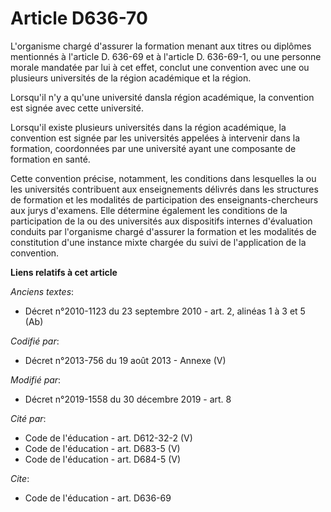 # Article D636-70

L'organisme chargé d'assurer la formation menant aux titres ou diplômes mentionnés  à l'article D. 636-69 et à l'article D.
636-69-1, ou une personne morale mandatée par lui à cet effet, conclut une convention avec une ou plusieurs universités de la
région académique et la région.

Lorsqu'il n'y a qu'une université dansla région académique, la convention est signée avec cette université.

Lorsqu'il existe plusieurs universités dans la région académique, la convention est signée par les universités appelées à
intervenir dans la formation, coordonnées par une université ayant une composante de formation en santé.

Cette convention précise, notamment, les conditions dans lesquelles la ou les universités contribuent aux enseignements
délivrés dans les structures de formation et les modalités de participation des enseignants-chercheurs aux jurys d'examens.
Elle détermine également les conditions de la participation de la ou des universités aux dispositifs internes d'évaluation
conduits par l'organisme chargé d'assurer la formation et les modalités de constitution d'une instance mixte chargée du suivi
de l'application de la convention.

**Liens relatifs à cet article**

_Anciens textes_:

  - Décret n°2010-1123 du 23 septembre 2010 - art. 2, alinéas 1 à 3 et 5 (Ab)

_Codifié par_:

  - Décret n°2013-756 du 19 août 2013 -  Annexe (V)

_Modifié par_:

  - Décret n°2019-1558 du 30 décembre 2019 - art. 8

_Cité par_:

  - Code de l'éducation - art. D612-32-2 (V)
  - Code de l'éducation - art. D683-5 (V)
  - Code de l'éducation - art. D684-5 (V)

_Cite_:

  - Code de l'éducation - art. D636-69
